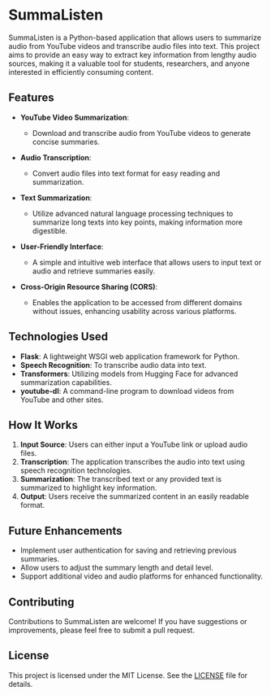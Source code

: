 # SummaListen

SummaListen is a Python-based application that allows users to summarize audio from YouTube videos and transcribe audio files into text. This project aims to provide an easy way to extract key information from lengthy audio sources, making it a valuable tool for students, researchers, and anyone interested in efficiently consuming content.

## Features

- **YouTube Video Summarization**: 
  - Download and transcribe audio from YouTube videos to generate concise summaries.
  
- **Audio Transcription**: 
  - Convert audio files into text format for easy reading and summarization.

- **Text Summarization**: 
  - Utilize advanced natural language processing techniques to summarize long texts into key points, making information more digestible.

- **User-Friendly Interface**: 
  - A simple and intuitive web interface that allows users to input text or audio and retrieve summaries easily.

- **Cross-Origin Resource Sharing (CORS)**: 
  - Enables the application to be accessed from different domains without issues, enhancing usability across various platforms.

## Technologies Used

- **Flask**: A lightweight WSGI web application framework for Python.
- **Speech Recognition**: To transcribe audio data into text.
- **Transformers**: Utilizing models from Hugging Face for advanced summarization capabilities.
- **youtube-dl**: A command-line program to download videos from YouTube and other sites.

## How It Works

1. **Input Source**: Users can either input a YouTube link or upload audio files.
2. **Transcription**: The application transcribes the audio into text using speech recognition technologies.
3. **Summarization**: The transcribed text or any provided text is summarized to highlight key information.
4. **Output**: Users receive the summarized content in an easily readable format.

## Future Enhancements

- Implement user authentication for saving and retrieving previous summaries.
- Allow users to adjust the summary length and detail level.
- Support additional video and audio platforms for enhanced functionality.

## Contributing

Contributions to SummaListen are welcome! If you have suggestions or improvements, please feel free to submit a pull request.

## License

This project is licensed under the MIT License. See the [LICENSE](LICENSE) file for details.
